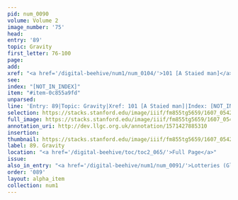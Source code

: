 ```yaml
---
pid: num_0090
volume: Volume 2
image_number: '75'
head:
entry: '89'
topic: Gravity
first_letter: 76-100
page:
add:
xref: "<a href='/digital-beehive/num1/num_0104/'>101 [A Staied man]</a>"
see:
index: "[NOT_IN_INDEX]"
item: "#item-0c855a9fd"
unparsed:
line: 'Entry: 89|Topic: Gravity|Xref: 101 [A Staied man]|Index: [NOT_IN_INDEX]|#item-0c855a9fd'
selection: https://stacks.stanford.edu/image/iiif/fm855tg5659/1607_0542/287,3951,3048,316/full/0/default.jpg
full_image: https://stacks.stanford.edu/image/iiif/fm855tg5659/1607_0542/full/full/0/default.jpg
annotation_uri: http://dev.llgc.org.uk/annotation/1571427885310
insertion:
thumbnail: https://stacks.stanford.edu/image/iiif/fm855tg5659/1607_0542/287,3951,600,180/250,/0/default.jpg
label: 89. Gravity
location: "<a href='/digital-beehive/toc/toc2_065/'>Full Page</a>"
issue:
also_in_entry: "<a href='/digital-beehive/num1/num_0091/'>Lotteries (Gl√ºckshafen)</a>"
order: '089'
layout: alpha_item
collection: num1
---
```

